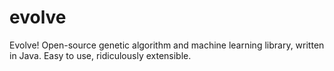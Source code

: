 evolve
======

Evolve!  Open-source genetic algorithm and machine learning library, written in Java.  Easy to use, ridiculously extensible.